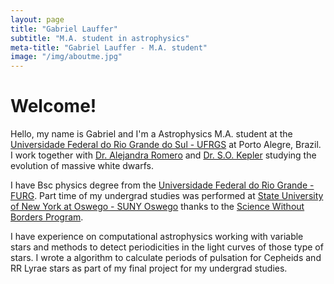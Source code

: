```yaml
---
layout: page
title: "Gabriel Lauffer"
subtitle: "M.A. student in astrophysics"
meta-title: "Gabriel Lauffer - M.A. student"
image: "/img/aboutme.jpg"
---
```


# Welcome!

Hello, my name is Gabriel and I'm a Astrophysics M.A. student at the [Universidade Federal do Rio Grande do Sul - UFRGS](http://www.if.ufrgs.br/posfis/index.php) at Porto Alegre, Brazil. I work together with [Dr. Alejandra Romero](http://adsabs.harvard.edu/cgi-bin/nph-abs_connect?return_req=no_params&author=Romero,%20A.%20D.&db_key=AST) and [Dr. S.O. Kepler](http://adsabs.harvard.edu/cgi-bin/nph-abs_connect?return_req=no_params&author=Kepler,%20S.%20O.&db_key=AST) studying the evolution of massive white dwarfs.

I have Bsc physics degree from the [Universidade Federal do Rio Grande - FURG](http://furg.br). Part time of my undergrad studies was performed at [State University of New York at Oswego - SUNY Oswego](http://www.oswego.edu/) thanks to the [Science Without Borders Program](http://www.cienciasemfronteiras.gov.br/web/csf-eng/).

I have experience on computational astrophysics working with variable stars and methods to detect periodicities in the light curves of those type of stars. I wrote a algorithm to calculate periods of pulsation for Cepheids and RR Lyrae stars as part of my final project for my undergrad studies.
